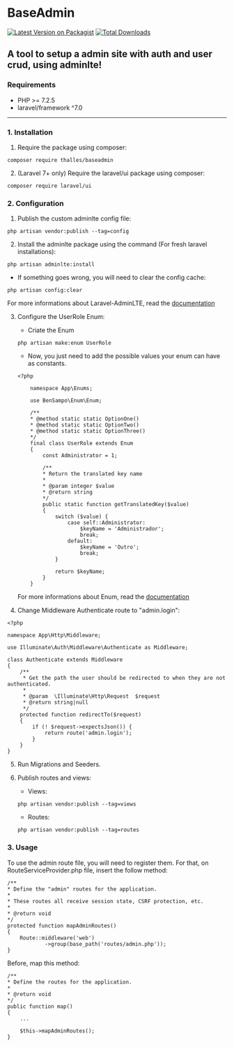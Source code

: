 # BaseAdmin
[![Latest Version on Packagist](https://img.shields.io/github/issues/ThallesTeodoro/BaseAdmin.svg?style=flat-square)](https://packagist.org/packages/thalles/baseadmin)
[![Total Downloads](https://img.shields.io/github/stars/ThallesTeodoro/BaseAdmin.svg?style=flat-square)](https://packagist.org/packages/thalles/baseadmin)
## A tool to setup a admin site with auth and user crud, using adminlte!

### **Requirements**
- PHP >= 7.2.5
- laravel/framework ^7.0

---

### **1. Installation**
1. Require the package using composer:

```
composer require thalles/baseadmin
```

2. (Laravel 7+ only) Require the laravel/ui package using composer:

```
composer require laravel/ui
```

### **2. Configuration**

1. Publish the custom adminlte config file:

```
php artisan vendor:publish --tag=config
```

2. Install the adminlte package using the command (For fresh laravel installations):

```
php artisan adminlte:install
```

- If something goes wrong, you will need to clear the config cache:
```
php artisan config:clear
```
For more informations about Laravel-AdminLTE, read the [documentation](https://github.com/jeroennoten/Laravel-AdminLTE)

3. Configure the UserRole Enum:
    - Criate the Enum
    ```
    php artisan make:enum UserRole
    ```
    - Now, you just need to add the possible values your enum can have as constants.
    ```
    <?php

        namespace App\Enums;

        use BenSampo\Enum\Enum;

        /**
        * @method static static OptionOne()
        * @method static static OptionTwo()
        * @method static static OptionThree()
        */
        final class UserRole extends Enum
        {
            const Administrator = 1;

            /**
            * Return the translated key name
            *
            * @param integer $value
            * @return string
            */
            public static function getTranslatedKey($value)
            {
                switch ($value) {
                    case self::Administrator:
                        $keyName = 'Administrador';
                        break;
                    default:
                        $keyName = 'Outro';
                        break;
                }

                return $keyName;
            }
        }
    ```

    For more informations about Enum, read the [documentation](https://github.com/BenSampo/laravel-enum)


4. Change Middleware Authenticate route to "admin.login":
```
<?php

namespace App\Http\Middleware;

use Illuminate\Auth\Middleware\Authenticate as Middleware;

class Authenticate extends Middleware
{
    /**
     * Get the path the user should be redirected to when they are not authenticated.
     *
     * @param  \Illuminate\Http\Request  $request
     * @return string|null
     */
    protected function redirectTo($request)
    {
        if (! $request->expectsJson()) {
            return route('admin.login');
        }
    }
}
```

5. Run Migrations and Seeders.

6. Publish routes and views:
    - Views: 
    ```
    php artisan vendor:publish --tag=views
    ```
    - Routes:
    ```
    php artisan vendor:publish --tag=routes
    ```


### **3. Usage**

To use the admin route file, you will need to register them. For that, on RouteServiceProvider.php file, insert the follow method:
```
/**
* Define the "admin" routes for the application.
*
* These routes all receive session state, CSRF protection, etc.
*
* @return void
*/
protected function mapAdminRoutes()
{
    Route::middleware('web')
            ->group(base_path('routes/admin.php'));
}
```

Before, map this method:
```
/**
* Define the routes for the application.
*
* @return void
*/
public function map()
{
    ...

    $this->mapAdminRoutes();
}
```
